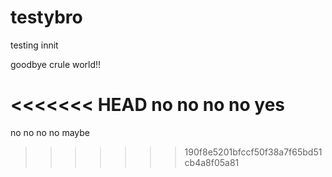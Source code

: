 # testybro

testing innit

goodbye crule world!!

<<<<<<< HEAD
no no no no yes
=======
no no no no maybe
>>>>>>> 190f8e5201bfccf50f38a7f65bd51cb4a8f05a81
